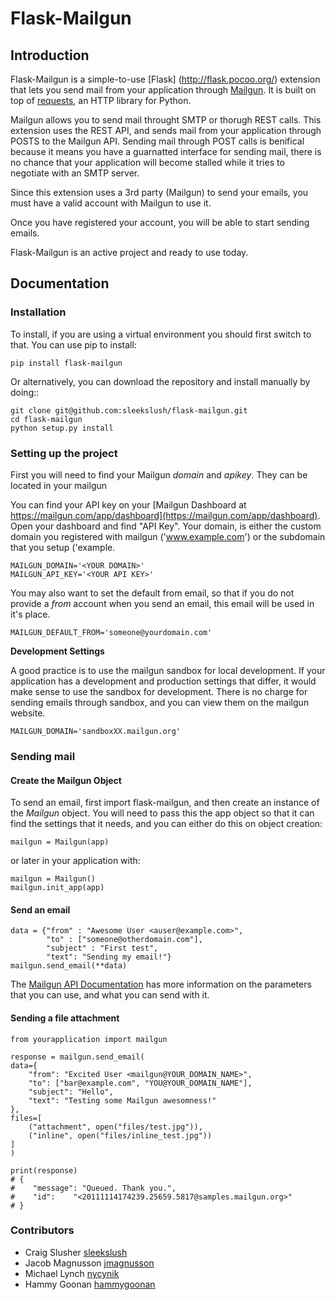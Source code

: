 Flask-Mailgun
===========


Introduction
------------

Flask-Mailgun is a simple-to-use [Flask] (http://flask.pocoo.org/) extension that lets you
send mail from your application through [Mailgun](https://mailgun.com). It is built on top of [requests](http://docs.python-requests.org/en/master/user/quickstart/), an HTTP library for Python.

Mailgun allows you to send mail throught SMTP or thorugh REST calls.  This extension uses the REST API, and sends mail from your application through POSTS to the Mailgun API.  Sending mail through POST calls is benifical because it means you have a guarnatted interface for sending mail, there is no chance that your application will become stalled while it tries to negotiate with an SMTP server.

Since this extension uses a 3rd party (Mailgun) to send your emails, you must have a valid account with Mailgun to use it.

Once you have registered your account, you will be able to start sending emails.

Flask-Mailgun is an active project and ready to use today.

Documentation
-------------

### Installation
To install, if you are using a virtual environment you should first switch to that.  You can use pip to install:

    pip install flask-mailgun
    
Or alternatively, you can download the repository and install manually by doing::

    git clone git@github.com:sleekslush/flask-mailgun.git
    cd flask-mailgun
    python setup.py install

### Setting up the project
First you will need to find your Mailgun _domain_ and _apikey_.  They can be located in your mailgun

You can find your API key on your [Mailgun Dashboard at https://mailgun.com/app/dashboard](https://mailgun.com/app/dashboard). Open your dashboard and find "API Key".  Your domain, is either the custom domain you registered with mailgun ('www.example.com') or the subdomain that you setup ('example.

    MAILGUN_DOMAIN='<YOUR DOMAIN>'
    MAILGUN_API_KEY='<YOUR API KEY>'
    
You may also want to set the default from email, so that if you do not provide a _from_ account when you send an email, this email will be used in it's place.
    
    MAILGUN_DEFAULT_FROM='someone@yourdomain.com'

                
**Development Settings**
                
A good practice is to use the mailgun sandbox for local development. If your application has a development and production settings that differ, it would make sense to use the sandbox for development. There is no charge for sending emails through sandbox, and you can view them on the mailgun website.

    MAILGUN_DOMAIN='sandboxXX.mailgun.org'
    
### Sending mail
#### Create the Mailgun Object
To send an email, first import flask-mailgun, and then create an instance of the _Mailgun_ object.  You will need to pass this the app object so that it can find the settings that it needs, and you can either do this on object creation:

    mailgun = Mailgun(app)

or later in your application with:

	mailgun = Mailgun()
	mailgun.init_app(app)

#### Send an email

    data = {"from" : "Awesome User <auser@example.com>", 
            "to" : ["someone@otherdomain.com"], 
            "subject" : "First test", 
            "text": "Sending my email!"}
    mailgun.send_email(**data)
    
The [Mailgun API Documentation](https://documentation.mailgun.com/user_manual.html#sending-via-api) has more information on the parameters that you can use, and what you can send with it.    

#### Sending a file attachment

    from yourapplication import mailgun

    response = mailgun.send_email(
    data={
        "from": "Excited User <mailgun@YOUR_DOMAIN_NAME>",
        "to": ["bar@example.com", "YOU@YOUR_DOMAIN_NAME"],
        "subject": "Hello",
        "text": "Testing some Mailgun awesomness!"
    },
    files=[
        ("attachment", open("files/test.jpg")),
        ("inline", open("files/inline_test.jpg"))
    ]
    )

    print(response)
    # {
    #    "message": "Queued. Thank you.",
    #    "id":    "<20111114174239.25659.5817@samples.mailgun.org>"
    # }

### Contributors
- Craig Slusher
[sleekslush](https://github.com/sleekslush)
- Jacob Magnusson
[jmagnusson](https://github.com/jmagnusson)
- Michael Lynch
[nycynik](https://github.com/nycynik)
- Hammy Goonan
[hammygoonan](https://github.com/hammygoonan)